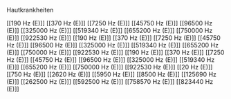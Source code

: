 Hautkrankheiten

[[190 Hz (E)]]
[[370 Hz (E)]]
[[7250 Hz (E)]]
[[45750 Hz (E)]]
[[96500 Hz (E)]]
[[325000 Hz (E)]]
[[519340 Hz (E)]]
[[655200 Hz (E)]]
[[750000 Hz (E)]]
[[922530 Hz (E)]]
[[190 Hz (E)]]
[[370 Hz (E)]]
[[7250 Hz (E)]]
[[45750 Hz (E)]]
[[96500 Hz (E)]]
[[325000 Hz (E)]]
[[519340 Hz (E)]]
[[655200 Hz (E)]]
[[750000 Hz (E)]]
[[922530 Hz (E)]]
[[190 Hz (E)]]
[[370 Hz (E)]]
[[7250 Hz (E)]]
[[45750 Hz (E)]]
[[96500 Hz (E)]]
[[325000 Hz (E)]]
[[519340 Hz (E)]]
[[655200 Hz (E)]]
[[750000 Hz (E)]]
[[922530 Hz (E)]]
[[20 Hz (E)]]
[[750 Hz (E)]]
[[2620 Hz (E)]]
[[5950 Hz (E)]]
[[8500 Hz (E)]]
[[125690 Hz (E)]]
[[262500 Hz (E)]]
[[592500 Hz (E)]]
[[758570 Hz (E)]]
[[823440 Hz (E)]]
